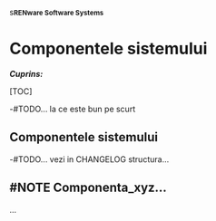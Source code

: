 s<small>**RENware Software Systems**</small>

# Componentele sistemului


***Cuprins:***

[TOC]


-#TODO... la ce este bun pe scurt


## Componentele sistemului

-#TODO... vezi in CHANGELOG structura...



## #NOTE Componenta_xyz...

...
